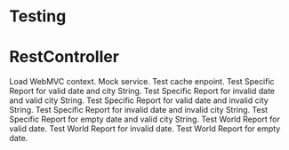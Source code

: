 # Testing

# RestController
Load WebMVC context.
Mock service.
Test cache enpoint.
Test Specific Report for valid date and city String.
Test Specific Report for invalid date and valid city String.
Test Specific Report for valid date and invalid city String.
Test Specific Report for invalid date and invalid city String.
Test Specific Report for empty date and valid city String.
Test World Report for valid date.
Test World Report for invalid date.
Test World Report for empty date.
